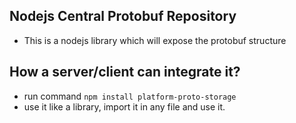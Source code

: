 ## Nodejs Central Protobuf Repository

- This is a nodejs library which will expose the protobuf structure

## How a server/client can integrate it?
  - run command `npm install platform-proto-storage`
  - use it like a library, import it in any file and use it.
 